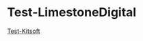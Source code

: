 # Test-LimestoneDigital

[Test-Kitsoft](https://dimassavchenko.github.io/Test-LimestoneDigital/rel/index.html)